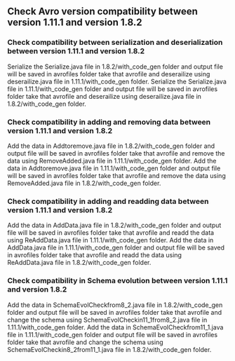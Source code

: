 ## Check Avro version compatibility between version 1.11.1 and version 1.8.2

### Check compatibility between serialization and deserialization between version 1.11.1 and version 1.8.2 
Serialize the Serialize.java file in 1.8.2/with_code_gen folder and output file will be saved in avrofiles folder take that avrofile and deserailize using deserailize.java file in 1.11.1/with_code_gen folder. 
Serialize the Serialize.java file in 1.11.1/with_code_gen folder and output file will be saved in avrofiles folder take that avrofile and deserailize using deserailize.java file in 1.8.2/with_code_gen folder. 

### Check compatibility in adding and removing data between version 1.11.1 and version 1.8.2 
Add the data in Addtoremove.java file in 1.8.2/with_code_gen folder and output file will be saved in avrofiles folder take that avrofile and remove the data using RemoveAdded.java file in 1.11.1/with_code_gen folder. 
Add the data in Addtoremove.java file in 1.11.1/with_code_gen folder and output file will be saved in avrofiles folder take that avrofile and remove the data using RemoveAdded.java file in 1.8.2/with_code_gen folder.

### Check compatibility in adding and readding data between version 1.11.1 and version 1.8.2 
Add the data in AddData.java file in 1.8.2/with_code_gen folder and output file will be saved in avrofiles folder take that avrofile and readd the data using ReAddData.java file in 1.11.1/with_code_gen folder. 
Add the data in AddData.java file in 1.11.1/with_code_gen folder and output file will be saved in avrofiles folder take that avrofile and readd the data using ReAddData.java file in 1.8.2/with_code_gen folder.

### Check compatibility in Schema evolution between version 1.11.1 and version 1.8.2 
Add the data in SchemaEvolCheckfrom8_2.java file in 1.8.2/with_code_gen folder and output file will be saved in avrofiles folder take that avrofile and change the schema using SchemaEvolCheckin11_1from8_2.java file in 1.11.1/with_code_gen folder. 
Add the data in SchemaEvolCheckfrom11_1.java file in 1.11.1/with_code_gen folder and output file will be saved in avrofiles folder take that avrofile and change the schema using SchemaEvolCheckin8_2from11_1.java file in 1.8.2/with_code_gen folder.
